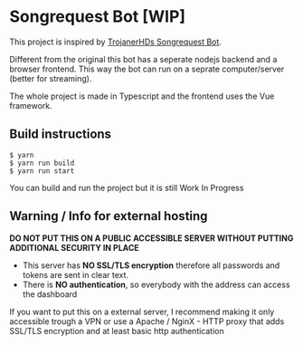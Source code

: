 # Songrequest Bot [WIP]

This project is inspired by [TrojanerHDs Songrequest Bot](https://github.com/TrojanerHD/Songrequestbot).

Different from the original this bot has a seperate nodejs backend and a browser frontend. This way the bot can run on a seprate computer/server (better for streaming).

The whole project is made in Typescript and the frontend uses the Vue framework.

## Build instructions
```
$ yarn
$ yarn run build
$ yarn run start
```
You can build and run the project but it is still Work In Progress


## Warning / Info for external hosting

**DO NOT PUT THIS ON A PUBLIC ACCESSIBLE SERVER WITHOUT PUTTING ADDITIONAL SECURITY IN PLACE**

* This server has **NO SSL/TLS encryption** therefore all passwords and tokens are sent in clear text.
* There is **NO authentication**, so everybody with the address can access the dashboard

If you want to put this on a external server, I recommend making it only accessible trough a VPN 
or use a Apache / NginX - HTTP proxy that adds SSL/TLS encryption and at least basic http authentication
